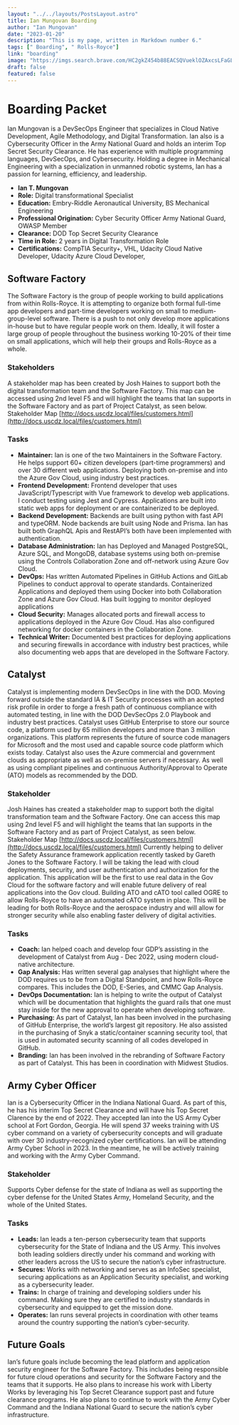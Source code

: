 ```yaml
---
layout: "../../layouts/PostsLayout.astro"
title: Ian Mungovan Boarding
author: "Ian Mungovan"
date: "2023-01-20"
description: "This is my page, written in Markdown number 6."
tags: [" Boarding", " Rolls-Royce"]
link: "boarding"
image: "https://imgs.search.brave.com/HC2gkZ454b88EACSQVueklOZAxcsLFaGL2NO5JZ-58g/rs:fit:1200:1080:1/g:ce/aHR0cHM6Ly93d3cu/YWlub25saW5lLmNv/bS9zaXRlcy9kZWZh/dWx0L2ZpbGVzL3N0/eWxlcy9haW4zMF9m/dWxsd2lkdGhfbGFy/Z2VfMngvcHVibGlj/L3VwbG9hZHMvMjAx/OS8wNi81OTQtZW5n/aW5lZXJzLWF0LXJv/bGxzLXJveWNlLmpw/Zz9pdG9rPUVpUHZk/RXhjJnRpbWVzdGFt/cD0xNTYwODc2Mjcx"
draft: false
featured: false
---
```


# Boarding Packet

Ian Mungovan is a DevSecOps Engineer that specializes in Cloud Native Development, Agile Methodology, and Digital Transformation. Ian also is a Cybersecurity Officer in the Army National Guard and holds an interim Top Secret Security Clearance. He has experience with multiple programming languages, DevSecOps, and Cybersecurity. Holding a degree in Mechanical Engineering with a specialization in unmanned robotic systems, Ian has a passion for learning, efficiency, and leadership.

- **Ian T. Mungovan**
- **Role:** Digital transformational Specialist
- **Education:** Embry-Riddle Aeronautical University, BS Mechanical Engineering
- **Professional Origination:** Cyber Security Officer Army National Guard, OWASP Member
- **Clearance:** DOD Top Secret Security Clearance
- **Time in Role:** 2 years in Digital Transformation Role
- **Certifications:** CompTIA Security+, VHL, Udacity Cloud Native Developer, Udacity Azure Cloud Developer,

## Software Factory

The Software Factory is the group of people working to build applications from within Rolls-Royce. It is attempting to organize both formal full-time app developers and part-time developers working on small to medium-group-level software. There is a push to not only develop more applications in-house but to have regular people work on them. Ideally, it will foster a large group of people throughout the business working 10-20% of their time on small applications, which will help their groups and Rolls-Royce as a whole.

### Stakeholders

A stakeholder map has been created by Josh Haines to support both the digital transformation team and the Software Factory. This map can be accessed using 2nd level F5 and will highlight the teams that Ian supports in the Software Factory and as part of Project Catalyst, as seen below. Stakeholder Map [http://docs.uscdz.local/files/customers.html](http://docs.uscdz.local/files/customers.html)

### Tasks

- **Maintainer:** Ian is one of the two Maintainers in the Software Factory. He helps support 60+ citizen developers (part-time programmers) and over 30 different web applications. Deploying both on-premise and into the Azure Gov Cloud, using industry best practices.
- **Frontend Development:** Frontend developer that uses JavaScript/Typescript with Vue framework to develop web applications. I conduct testing using Jest and Cypress. Applications are built into static web apps for deployment or are containerized to be deployed.
- **Backend Development:** Backends are built using python with fast API and typeORM. Node backends are built using Node and Prisma. Ian has built both GraphQL Apis and RestAPI’s both have been implemented with authentication.
- **Database Administration:** Ian has Deployed and Managed PostgreSQL, Azure SQL, and MongoDB, database systems using both on-premise using the Controls Collaboration Zone and off-network using Azure Gov Cloud.
- **DevOps:** Has written Automated Pipelines in GitHub Actions and GitLab Pipelines to conduct approval to operate standards. Containerized Applications and deployed them using Docker into both Collaboration Zone and Azure Gov Cloud. Has built logging to monitor deployed applications
- **Cloud Security:** Manages allocated ports and firewall access to applications deployed in the Azure Gov Cloud. Has also configured networking for docker containers in the Collaboration Zone.
- **Technical Writer:** Documented best practices for deploying applications and securing firewalls in accordance with industry best practices, while also documenting web apps that are developed in the Software Factory.

## Catalyst

Catalyst is implementing modern DevSecOps in line with the DOD. Moving forward outside the standard IA & IT Security processes with an accepted risk profile in order to forge a fresh path of continuous compliance with automated testing, in line with the DOD DevSecOps 2.0 Playbook and industry best practices. Catalyst uses GitHub Enterprise to store our source code, a platform used by 65 million developers and more than 3 million organizations. This platform represents the future of source code managers for Microsoft and the most used and capable source code platform which exists today. Catalyst also uses the Azure commercial and government clouds as appropriate as well as on-premise servers if necessary. As well as using compliant pipelines and continuous Authority/Approval to Operate (ATO) models as recommended by the DOD.

### Stakeholder

Josh Haines has created a stakeholder map to support both the digital transformation team and the Software Factory. One can access this map using 2nd level F5 and will highlight the teams that Ian supports in the Software Factory and as part of Project Catalyst, as seen below. Stakeholder Map [http://docs.uscdz.local/files/customers.html](http://docs.uscdz.local/files/customers.html)
Currently helping to deliver the Safety Assurance framework application recently tasked by Gareth Jones to the Software Factory. I will be taking the lead with cloud deployments, security, and user authentication and authorization for the application. This application will be the first to use real data in the Gov Cloud for the software factory and will enable future delivery of real applications into the Gov cloud.
Building ATO and cATO tool called OGRE to allow Rolls-Royce to have an automated cATO system in place. This will be leading for both Rolls-Royce and the aerospace industry and will allow for stronger security while also enabling faster delivery of digital activities.

### Tasks

- **Coach:** Ian helped coach and develop four GDP’s assisting in the development of Catalyst from Aug - Dec 2022, using modern cloud-native architecture.
- **Gap Analysis:** Has written several gap analyses that highlight where the DOD requires us to be from a Digital Standpoint, and how Rolls-Royce compares. This includes the DOD, E-Series, and CMMC Gap Analysis.
- **DevOps Documentation:** Ian is helping to write the output of Catalyst which will be documentation that highlights the guard rails that one must stay inside for the new approval to operate when developing software.
- **Purchasing:** As part of Catalyst, Ian has been involved in the purchasing of GitHub Enterprise, the world’s largest git repository. He also assisted in the purchasing of Snyk a static/container scanning security tool, that is used in automated security scanning of all codes developed in GitHub.
- **Branding:** Ian has been involved in the rebranding of Software Factory as part of Catalyst. This has been in coordination with Midwest Studios.

## Army Cyber Officer

Ian is a Cybersecurity Officer in the Indiana National Guard. As part of this, he has his interim Top Secret Clearance and will have his Top Secret Clarence by the end of 2022. They accepted Ian into the US Army Cyber school at Fort Gordon, Georgia. He will spend 37 weeks training with US cyber command on a variety of cybersecurity concepts and will graduate with over 30 industry-recognized cyber certifications. Ian will be attending Army Cyber School in 2023. In the meantime, he will be actively training and working with the Army Cyber Command.

### Stakeholder

Supports Cyber defense for the state of Indiana as well as supporting the cyber defense for the United States Army, Homeland Security, and the whole of the United States.

### Tasks

- **Leads:** Ian leads a ten-person cybersecurity team that supports cybersecurity for the State of Indiana and the US Army. This involves both leading soldiers directly under his command and working with other leaders across the US to secure the nation’s cyber infrastructure.
- **Secures:** Works with networking and serves as an InfoSec specialist, securing applications as an Application Security specialist, and working as a cybersecurity leader.
- **Trains:** In charge of training and developing soldiers under his command. Making sure they are certified to industry standards in cybersecurity and equipped to get the mission done.
- **Operates:** Ian runs several projects in coordination with other teams around the country supporting the nation’s cyber-security.

## Future Goals

Ian’s future goals include becoming the lead platform and application security engineer for the Software Factory. This includes being responsible for future cloud operations and security for the Software Factory and the teams that it supports. He also plans to increase his work with Liberty Works by leveraging his Top Secret Clearance support past and future clearance programs. He also plans to continue to work with the Army Cyber Command and the Indiana National Guard to secure the nation’s cyber infrastructure.
